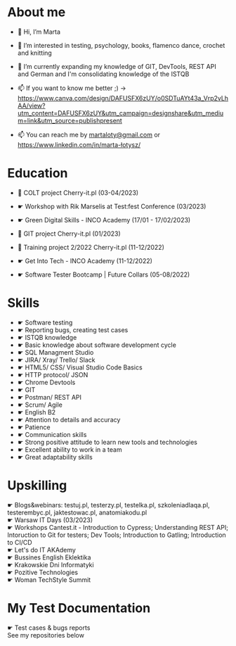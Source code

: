 <H1> About me</H1>


- 👋 Hi, I’m Marta

- 👀 I’m interested in testing, psychology, books, flamenco dance, crochet and knitting

- 🌱 I’m currently expanding my knowledge of GIT, DevTools, REST API and German and I'm consolidating knowledge of the ISTQB

- 📫 If you want to know me better ;) -> https://www.canva.com/design/DAFUSFX6zUY/o0SDTuAYt43a_Vrp2vLhAA/view?utm_content=DAFUSFX6zUY&utm_campaign=designshare&utm_medium=link&utm_source=publishpresent </br>

- 📫 You can reach me by martaloty@gmail.com or https://www.linkedin.com/in/marta-łotysz/

<H1>Education </H1>

- 🌱 COLT project Cherry-it.pl (03-04/2023)

- ☛ Workshop with Rik Marselis at Test:fest Conference (03/2023)

- ☛ Green Digital Skills - INCO Academy (17/01 - 17/02/2023)

- 🌱 GIT project Cherry-it.pl (01/2023)

- 🌱 Training project 2/2022 Cherry-it.pl (11-12/2022)

- ☛ Get Into Tech - INCO Academy (11-12/2022)

- ☛ Software Tester Bootcamp | Future Collars (05-08/2022)

<H1> Skills </h1>

- ☛ Software testing
- ☛ Reporting bugs, creating test cases
- ☛ ISTQB knowledge
- ☛ Basic knowledge about software development cycle
- ☛ SQL Managment Studio 
- ☛ JIRA/ Xray/ Trello/ Slack
- ☛ HTML5/ CSS/ Visual Studio Code Basics
- ☛ HTTP protocol/ JSON
- ☛ Chrome Devtools
- ☛ GIT
- ☛ Postman/ REST API
- ☛ Scrum/ Agile
- ☛ English B2
- ☛ Attention to details and accuracy
- ☛ Patience
- ☛ Communication skills
- ☛ Strong positive attitude to learn new tools and technologies
- ☛ Excellent ability to work in a team
- ☛ Great adaptability skills

<H1> Upskilling </h1>

 ☛ Blogs&webinars: testuj.pl, testerzy.pl, testelka.pl, szkoleniadlaqa.pl, testerembyc.pl, jaktestowac.pl, anatomiakodu.pl </br>
 ☛ Warsaw IT Days (03/2023) </br>
 ☛ Workshops Cantest.it - Introduction to Cypress; Understanding REST API; Intoruction to Git for testers; Dev Tools; Introduction to Gatling; Introduction to CI/CD  </br>
 ☛ Let's do IT AKAdemy </br>
 ☛ Bussines English Eklektika </br>
 ☛ Krakowskie Dni Informatyki </br>
 ☛ Pozitive Technologies </br>
 ☛ Woman TechStyle Summit </br>
 
 <H1> My Test Documentation </h1>

 ☛ Test cases & bugs reports </br>
 See my repositories below




<!---
martalotysz/martalotysz is a ✨ special ✨ repository because its `README.md` (this file) appears on your GitHub profile.
You can click the Preview link to take a look at your changes.
--->
